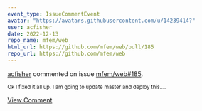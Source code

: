 ```yaml
---
event_type: IssueCommentEvent
avatar: "https://avatars.githubusercontent.com/u/14239414?"
user: acfisher
date: 2022-12-13
repo_name: mfem/web
html_url: https://github.com/mfem/web/pull/185
repo_url: https://github.com/mfem/web
---
```


<a href='https://github.com/acfisher' target='_blank'>acfisher</a> commented on issue <a href='https://github.com/mfem/web/pull/185' target='_blank'>mfem/web#185</a>.

<small>Ok I fixed it all up.  I am going to update master and deploy this....</small>

<a href='https://github.com/mfem/web/pull/185' target='_blank'>View Comment</a>